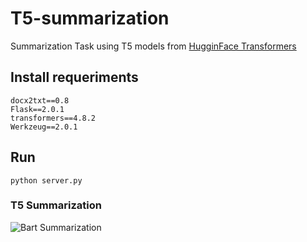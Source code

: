 # T5-summarization
Summarization Task using T5 models from [HugginFace Transformers](https://github.com/huggingface/transformers)

## Install requeriments
```
docx2txt==0.8
Flask==2.0.1
transformers==4.8.2
Werkzeug==2.0.1
```

## Run
```
python server.py
```

### T5 Summarization
![Bart Summarization](https://media.giphy.com/media/TJUqC8MKERQhnBcPKN/giphy.gif)
